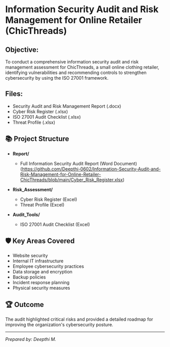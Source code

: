 # Information Security Audit and Risk Management for Online Retailer (ChicThreads)

## Objective:
To conduct a comprehensive information security audit and risk management assessment for ChicThreads, a small online clothing retailer, identifying vulnerabilities and recommending controls to strengthen cybersecurity by using the ISO 27001 framework.

## Files:
- Security Audit and Risk Management Report (.docx)
- Cyber Risk Register (.xlsx)
- ISO 27001 Audit Checklist (.xlsx)
- Threat Profile (.xlsx)

## 📚 Project Structure

- **Report/**
  - Full Information Security Audit Report (Word Document)(https://github.com/Deepthi-0602/Information-Security-Audit-and-Risk-Management-for-Online-Retailer-ChicThreads/blob/main/Cyber_Risk_Register.xlsx)

- **Risk_Assessment/**
  - Cyber Risk Register (Excel)
  - Threat Profile (Excel)

- **Audit_Tools/**
  - ISO 27001 Audit Checklist (Excel)

## 🛡️ Key Areas Covered

- Website security
- Internal IT infrastructure
- Employee cybersecurity practices
- Data storage and encryption
- Backup policies
- Incident response planning
- Physical security measures

## 🏆 Outcome

The audit highlighted critical risks and provided a detailed roadmap for improving the organization's cybersecurity posture.

---

*Prepared by: Deepthi M.*
